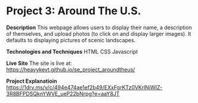 # Project 3: Around The U.S.

**Description**
This webpage allows users to display their name, a description of themselves, and upload photos (to click on and display larger images). It defaults to displaying pictures of scenic landscapes.

**Technologies and Techniques**
HTML
CSS
Javascript

**Live Site**
The site is live at:
https://heavykevt.github.io/se_project_aroundtheus/

**Project Explanatioin**
https://1drv.ms/v/c/494e474ae1ef2b49/EXxFgrKTz0VKrlNjWIZ-3R8BFPDSQknYWVE_ueP22bNrpg?e=aaY8JT
